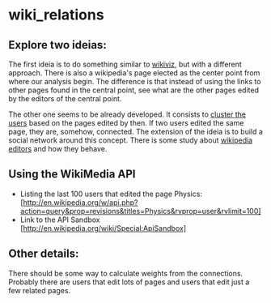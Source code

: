 wiki_relations
==============

Explore two ideias:
-------------------

The first ideia is to do something similar to [wikiviz][], but with a different approach. There is also a wikipedia's page elected as the center point from where our analysis begin. The difference is that instead of using the links to other pages found in the central point, see what are the other pages edited by the editors of the central point.

The other one seems to be already developed. It consists to [cluster the users][] based on the pages edited by then. If two users edited the same page, they are, somehow, connected. The extension of the ideia is to build a social network around this concept. There is some study about [wikipedia editors][] and how they behave.

Using the WikiMedia API
-----------------------
*   Listing the last 100 users that edited the page Physics: 
    [http://en.wikipedia.org/w/api.php?action=query&prop=revisions&titles=Physics&rvprop=user&rvlimit=100]
*   Link to the API Sandbox
    [http://en.wikipedia.org/wiki/Special:ApiSandbox]


Other details:
-------------

There should be some way to calculate weights from the connections. Probably there are users that edit lots of pages and users that edit just a few related pages.



[wikiviz]: http://www.chrisharrison.net/projects/wikiviz/
[dumps]: http://dumps.wikimedia.org/enwiki/
[dbpedia]: http://dbpedia.org/About
[article at hackdiary]: http://www.hackdiary.com/2012/04/05/extracting-a-social-graph-from-wikipedia-people-pages/
[cluster the users]: http://jace.zaiki.in/files/2009/05/19/cis-wikipedia-report1.pdf
[wikipedia editors]: http://ai.stanford.edu/~west1/pubs/wikiedits.pdf